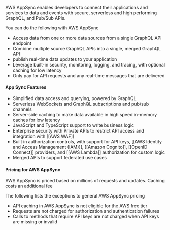 AWS AppSync enables developers to connect their applications and services to data and events with secure, serverless and high performing GraphQL, and Pub/Sub APIs. 

You can do the following with AWS AppSync
- Access data from one or more data sources from a single GraphQL API endpoint
- Combine multiple source GraphQL APIs into a single, merged GraphQL API
- publish real-time data updates to your application
- Leverage built-in security, monitoring, logging, and tracing, with optional caching for low latency
- Only pay for API requests and any real-time messages that are delivered

#### App Sync Features
- Simplified data access and querying, powered by GraphQL
- Serverless WebSockets and GraphQL subscriptions and pub/sub channels
- Server-side caching to make data available in high speed in-memory caches for low latency
- JavaScript and TypeScript support to write business logic
- Enterprise security with Private APIs to restrict API access and integration with [[AWS WAF]]
- Built in authorization controls, with support for API keys, [[AWS Identity and Access Management (IAM)]], [[Amazon Cognito]], [[OpenID Connect]] providers, and [[AWS Lambda]] authorization for custom logic
- Merged APIs to support federated use cases

#### Pricing for AWS AppSync
AWS AppSync is priced based on millions of requests and updates. Caching costs an additional fee

The following lists the exceptions to general AWS AppSync pricing
- API caching in AWS AppSync is not eligible for the AWS free tier
- Requests are not charged for authorization and authentication failures
- Calls to methods that require API keys are not charged when API keys are missing or invalid
